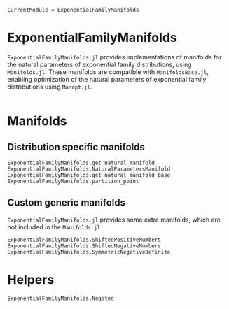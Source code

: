 ```@meta
CurrentModule = ExponentialFamilyManifolds
```

# ExponentialFamilyManifolds

`ExponentialFamilyManifolds.jl` provides implementations of manifolds for the natural parameters of exponential family distributions, using `Manifolds.jl`. These manifolds are compatible with `ManifoldsBase.jl`, enabling optimization of the natural parameters of exponential family distributions using `Manopt.jl`.

```@index
```

# Manifolds

## Distribution specific manifolds

```@docs 
ExponentialFamilyManifolds.get_natural_manifold
ExponentialFamilyManifolds.NaturalParametersManifold
ExponentialFamilyManifolds.get_natural_manifold_base
ExponentialFamilyManifolds.partition_point
```

## Custom generic manifolds

`ExponentialFamilyManifolds.jl` provides some extra manifolds, which are not included in the `Manifolds.jl`

```@docs
ExponentialFamilyManifolds.ShiftedPositiveNumbers
ExponentialFamilyManifolds.ShiftedNegativeNumbers
ExponentialFamilyManifolds.SymmetricNegativeDefinite
```

# Helpers 

```@docs 
ExponentialFamilyManifolds.Negated
```